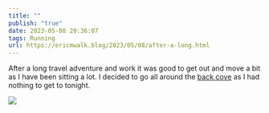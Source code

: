 ```yaml
---
title: ""
publish: "true"
date: 2023-05-08 20:36:07
tags: Running
url: https://ericmwalk.blog/2023/05/08/after-a-long.html
---
```


After a long travel adventure and work it was good to get out and move a bit as I have been sitting a lot. I decided to go all around the [back cove](http://www.strava.com/activities/9036795428) as I had nothing to get to tonight.

![](https://ericmwalk.blog/uploads/2023/c18dd1dcd6.jpg)